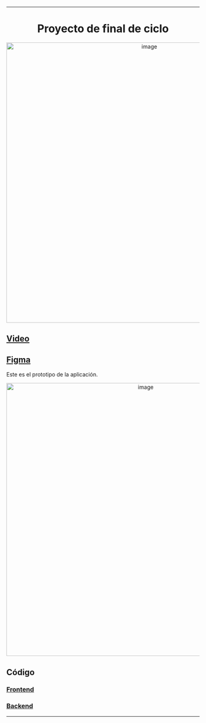 
---
<div  align="center">
	<h1>Proyecto de final de ciclo</h1>
	<div  align="center"><img width="730" alt="image" src="https://github.com/user-attachments/assets/93a7831a-d72e-48ff-9579-b63caa04358f" />
</div>

</div>
<h2><a href="https://floridauniversitaria-my.sharepoint.com/personal/anroar_alumnatflorida_es/_layouts/15/stream.aspx?id=%2Fpersonal%2Fanroar%5Falumnatflorida%5Fes%2FDocuments%2FDAM%2F3o%20DAM%2FVideos%2FDiaryShort%2Emov&nav=eyJyZWZlcnJhbEluZm8iOnsicmVmZXJyYWxBcHAiOiJPbmVEcml2ZUZvckJ1c2luZXNzIiwicmVmZXJyYWxBcHBQbGF0Zm9ybSI6IldlYiIsInJlZmVycmFsTW9kZSI6InZpZXciLCJyZWZlcnJhbFZpZXciOiJNeUZpbGVzTGlua0NvcHkifX0&ga=1&referrer=StreamWebApp%2EWeb&referrerScenario=AddressBarCopied%2Eview%2E3de1c607%2D40a6%2D44d1%2D84cf%2D9f95bbc4325a" target="_blank">Video</a></h2>

<div>
	<h2><a href="https://www.figma.com/design/ScVXpFqsdliRfYU4JPWWfP/Project?node-id=0-1&t=YdAk9czXbvKhuu9h-1" target="_blank">Figma</a></h2>
	<p>Este es el prototipo de la aplicación.</p>
	<div  align="center"><img width="711" alt="image" src="https://github.com/user-attachments/assets/9e97333f-4d1c-4609-957a-784c380e4611"></div>

</div> 
<div>
	<h2>Código</h2>
	<h3><a href="https://github.com/Gokiina/DiaryFrontend" target="_blank">Frontend</a></h3>
	<h3><a href="https://github.com/Gokiina/DiaryBackend" target="_blank">Backend</a></h3>
</div> 

---
